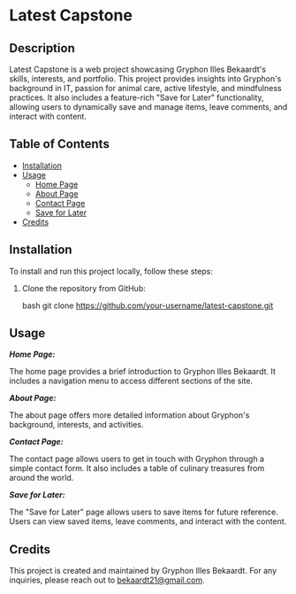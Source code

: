# Latest Capstone

## Description

Latest Capstone is a web project showcasing Gryphon Illes Bekaardt's skills, interests, and portfolio. This project provides insights into Gryphon's background in IT, passion for animal care, active lifestyle, and mindfulness practices. It also includes a feature-rich "Save for Later" functionality, allowing users to dynamically save and manage items, leave comments, and interact with content.

## Table of Contents

- [Installation](#installation)
- [Usage](#usage)
  - [Home Page](screenshots/indexScreenshot.png)
  - [About Page](screenshots/aboutScreenshot.png)
  - [Contact Page](screenshots/contactScreenshot.png)
  - [Save for Later](screenshots/saveForLaterScreenshot.png)
- [Credits](#credits)

## Installation

To install and run this project locally, follow these steps:

1. Clone the repository from GitHub:

   bash
   git clone https://github.com/your-username/latest-capstone.git

## Usage

_**Home Page:**_

The home page provides a brief introduction to Gryphon Illes Bekaardt. It includes a navigation menu to access different sections of the site.



_**About Page:**_

The about page offers more detailed information about Gryphon's background, interests, and activities.



_**Contact Page:**_

The contact page allows users to get in touch with Gryphon through a simple contact form. It also includes a table of culinary treasures from around the world.



_**Save for Later:**_

The "Save for Later" page allows users to save items for future reference. Users can view saved items, leave comments, and interact with the content.

## Credits
This project is created and maintained by Gryphon Illes Bekaardt. For any inquiries, please reach out to bekaardt21@gmail.com.
